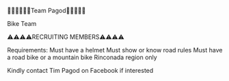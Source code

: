 🚴‍♂️🚴‍♂️🚴‍♂️Team Pagod🚴‍♂️🚴‍♂️🚴‍

Bike Team

⚠️⚠️⚠️⚠️RECRUITING MEMBERS⚠️⚠️⚠️⚠️

Requirements:
Must have a helmet
Must show or know road rules
Must have a road bike or a mountain bike
Rinconada region only

Kindly contact Tim Pagod on Facebook if interested



